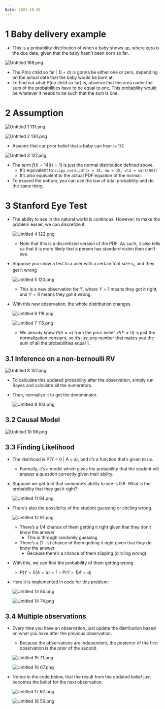 ```yaml
---
Date: 2023-10-25
---
```

# 1 Baby delivery example

- This is a probability distribution of when a baby shows up, where zero is the due date, given that the baby hasn’t been born so far.

![Untitled 168.png](../../attachments/Untitled%20168.png)

- The P(no child so far | D = d) is gonna be either one or zero, depending on the actual date that the baby would be born at.
- To find out what P(no child so far) is, observe that the area under the sum of the probabilities have to be equal to one. This probability would be whatever it needs to be such that the sum is one.

# 2 Assumption

![Untitled 1 131.png](../../attachments/Untitled%201%20131.png)

![Untitled 2 130.png](../../attachments/Untitled%202%20130.png)

- Assume that our prior belief that a baby can hear is 1/2

![Untitled 3 127.png](../../attachments/Untitled%203%20127.png)

- The term $f(X = 14 | H = 1)$﻿ is just the normal distribution defined above.
    - It’s equivalent to `scipy.norm.pdf(x = 14, mu = 15, std = sqrt(50))`
    - It’s also equivalent to the actual PDF equation of the normal.
- To expand the bottom, you can use the law of total probability and do the same thing.

# 3 Stanford Eye Test

- The ability to see in the natural world is continous. However, to make the problem easier, we can discretize it.
    
    ![Untitled 4 122.png](../../attachments/Untitled%204%20122.png)
    
    - Note that this is a discretized version of the PDF. As such, it also tells us that it is more likely that a person has standard vision than can’t see.
- Suppose you show a test to a user with a certain font size $s_i$﻿, and they get it wrong
    
    ![Untitled 5 120.png](../../attachments/Untitled%205%20120.png)
    
    - This is a new observation for $Y$﻿, where $Y = 1$﻿ means they got it right, and $Y = 0$﻿ means they got it wrong.
- With this new observation, the whole distribution changes.
    
    ![Untitled 6 118.png](../../attachments/Untitled%206%20118.png)
    
    ![Untitled 7 115.png](../../attachments/Untitled%207%20115.png)
    
    - We already knew $P(A = a)$﻿ from the prior belief. $P(Y = 0)$﻿ is just the normalization constant, so it’s just any number that makes you the sum of all the probabilities equal 1.

## 3.1 Inference on a non-bernoulli RV

![Untitled 8 107.png](../../attachments/Untitled%208%20107.png)

- To calculate this updated probability after the observation, simply run Bayes and calculate all the numerators.
- Then, normalize it to get the denominator.
    
    ![Untitled 9 103.png](../../attachments/Untitled%209%20103.png)
    

## 3.2 Causal Model

![Untitled 10 98.png](../../attachments/Untitled%2010%2098.png)

## 3.3 Finding Likelihood

- The likelihood is P(Y = 0 | A = a), and it’s a function that’s given to us.
    - Formally, it’s a model which gives the probability that the student will answer a question correctly given their ability.
- Suppose we get told that someone’s ability to see is 0.8. What is the probability that they get it right?
    
    ![Untitled 11 94.png](../../attachments/Untitled%2011%2094.png)
    
- There’s also the possibility of the student guessing or circling wrong.
    
    ![Untitled 12 91.png](../../attachments/Untitled%2012%2091.png)
    
    - There’s a 1/4 chance of them getting it right given that they don’t know the answer
        - This is through randomly guessing
    - There’s a (1 - s) chance of them getting it right given that they do know the answer
        - Because there’s a chance of them slipping (circling wrong)
- With this, we can find the probability of them getting wrong
    - $P(Y = 0 | A = a) = 1 - P(Y = 1 | A = a)$﻿
- Here it is implemented in code for this problem:
    
    ![Untitled 13 85.png](../../attachments/Untitled%2013%2085.png)
    
    ![Untitled 14 74.png](../../attachments/Untitled%2014%2074.png)
    

## 3.4 Multiple observations

- Every time you have an observation, just update the distribution based on what you have after the previous observation.
    
    - Because the observations are independent, the posterior of the first observation is the prior of the second.
    
    ![Untitled 15 71.png](../../attachments/Untitled%2015%2071.png)
    
    ![Untitled 16 67.png](../../attachments/Untitled%2016%2067.png)
    
- Notice in the code below, that the result from the updated belief just becomes the belief for the next observation.
    
    ![Untitled 17 62.png](../../attachments/Untitled%2017%2062.png)
    
    ![Untitled 18 56.png](../../attachments/Untitled%2018%2056.png)